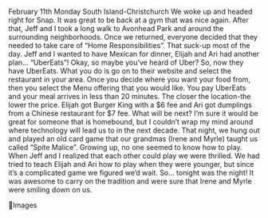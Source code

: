 February 11th Monday
South Island-Christchurch
We woke up and headed right for Snap. It was great to be back at a gym
that was nice again. After that, Jeff and I took a long walk to Avonhead
Park and around the surrounding neighborhoods.
Once we returned, everyone decided that they needed to take care of
“Home Responsibilities”. That suck-up most of the day.
Jeff and I wanted to have Mexican for dinner, Elijah and Ari had another
plan… “UberEats”! Okay, so maybe you’ve heard of Uber? So, now they
have UberEats. What you do is go on to their website and select the
restaurant in your area. Once you decide where you want your food from,
then you select the Menu offering that you would like. You pay UberEats
and your meal arrives in less than 20 minutes. The closer the location-the
lower the price. Elijah got Burger King with a $6 fee and Ari got dumplings
from a Chinese restaurant for $7 fee. What will be next? I’m sure it would
be great for someone that is homebound, but I couldn’t wrap my mind
around where technology will lead us to in the next decade.
That night, we hung out and played an old card game that our grandmas
(Irene and Myrle) taught us called “Spite Malice”. Growing up, no one
seemed to know how to play. When Jeff and I realized that each other
could play we were thrilled. We had tried to teach Elijah and Ari how to
play when they were younger, but since it’s a complicated game we
figured we’d wait. So… tonight was the night! It was awesome to carry on
the tradition and were sure that Irene and Myrle were smiling down on us.

Images

